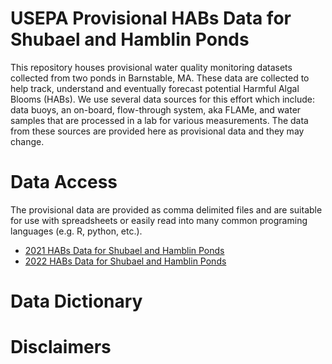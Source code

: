 
# USEPA Provisional HABs Data for Shubael and Hamblin Ponds

<!-- badges: start -->
<!-- badges: end -->

This repository houses provisional water quality monitoring datasets collected 
from two ponds in Barnstable, MA.  These data are collected to help track, 
understand and eventually forecast potential Harmful Algal Blooms (HABs).  We
use several data sources for this effort which include: data buoys, an on-board,
flow-through system, aka FLAMe, and water samples that are processed in a lab
for various measurements.  The data from these sources are provided here as 
provisional data and they may change.

# Data Access

The provisional data are provided as comma delimited files and are suitable for 
use with spreadsheets or easily read into many common programing languages 
(e.g. R, python, etc.).  

- [2021 HABs Data for Shubael and Hamblin Ponds](https://github.com/USEPA/provisional_habs/raw/main/cc_hab_provisional_data_2021.csv)
- [2022 HABs Data for Shubael and Hamblin Ponds](https://github.com/USEPA/provisional_habs/raw/main/cc_hab_provisional_data_2022.csv)

# Data Dictionary

# Disclaimers

